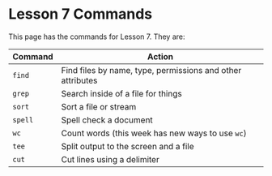# Lesson 7 Commands 

This page has the commands for Lesson 7. They are: 

| Command | Action | 
| --- | --- | 
| `find` | Find files by name, type, permissions and other attributes | 
| `grep` | Search inside of a file for things | 
| `sort` | Sort a file or stream | 
| `spell` | Spell check a document | 
| `wc` | Count words (this week has new ways to use `wc`) | 
| `tee` | Split output to the screen and a file | 
| `cut` | Cut lines using a delimiter | 

